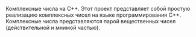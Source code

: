 Комплексные числа на C++.
Этот проект представляет собой простую реализацию комплексных чисел на языке программирования C++. Комплексные числа представляются парой вещественных чисел (действительной и мнимой частью).
